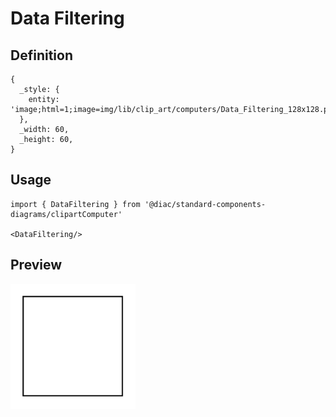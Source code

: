 # Data Filtering

## Definition

```
{
  _style: { 
    entity: 'image;html=1;image=img/lib/clip_art/computers/Data_Filtering_128x128.pngstrokeColor=none;',
  },
  _width: 60,
  _height: 60,
}
```

## Usage

```
import { DataFiltering } from '@diac/standard-components-diagrams/clipartComputer'

<DataFiltering/>
```

## Preview

<img src="./data-filtering.png" width="200"/>
